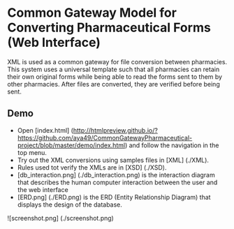 # Common Gateway Model for Converting Pharmaceutical Forms (Web Interface)

XML is used as a common gateway for file conversion between pharmacies.
This system uses a universal template such that all pharmacies can retain their own original forms while being able to read the forms sent to them by other pharmacies.
After files are converted, they are verified before being sent.

## Demo
+ Open [index.html] (http://htmlpreview.github.io/?https://github.com/aya49/CommonGatewayPharmaceutical-project/blob/master/demo/index.html) and follow the navigation in the top menu.
+ Try out the XML conversions using samples files in [XML] (./XML).
+ Rules used tot verify the XMLs are in [XSD] (./XSD).
+ [db_interaction.png] (./db_interaction.png) is the interaction diagram that describes the human computer interaction between the user and the web interface
+ [ERD.png] (./ERD.png) is the ERD (Entity Relationship Diagram) that displays the design of the database.

![screenshot.png] (./screenshot.png)

